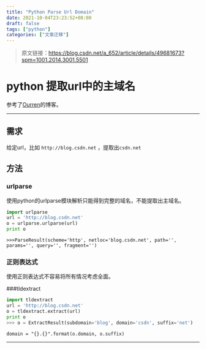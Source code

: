 ```yaml
---
title: "Python Parse Url Domain"
date: 2021-10-04T23:23:52+08:00
draft: false
tags: ["python"]
categories: ["文章迁移"]
---
```


> 原文链接：https://blog.csdn.net/a_652/article/details/49681673?spm=1001.2014.3001.5501

# python 提取url中的主域名

参考了[Ourren][1]的博客。

-------------------

## 需求

 给定url，比如  `http://blog.csdn.net` ，提取出`csdn.net`

## 方法
### urlparse

使用python的urlparse模块解析只能得到完整的域名，不能提取出主域名。
```python
import urlparse
url = 'http://blog.csdn.net'
o = urlparse.urlparse(url)
print o
```
```
>>>ParseResult(scheme='http', netloc='blog.csdn.net', path='', params='', query='', fragment='')
```

### 正则表达式
使用正则表达式不容易将所有情况考虑全面。

###tldextract


```python
import tldextract
url = 'http://blog.csdn.net'
o = tldextract.extract(url)
print o
>>> o = ExtractResult(subdomain='blog', domain='csdn', suffix='net')
```
```
domain = "{}.{}".format(o.domain, o.suffix)
```
---------

[1]: http://blog.ourren.com/2015/04/26/python-with-domain/
